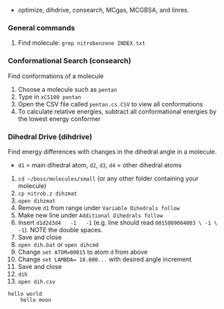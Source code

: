 * optimize, dihdrive, consearch, MCgas, MCGBSA, and linres.

### General commands

1. Find molecule: `grep nitrobenzene INDEX.txt`

### Conformational Search (consearch)

Find conformations of a molecule

1. Choose a molecule such as `pentan`
2. Type in `xCS100 pentan`
3. Open the CSV file called `pentan.cs.CSV` to view all conformations
4. To calculate relative energies, subtract all conformational energies by the lowest energy conformer

### Dihedral Drive (dihdrive)

Find energy differences with changes in the dihedral angle in a molecule. 

* `d1` = main dihedral atom, `d2`, `d3`, `d4` = other dihedral atoms

1. `cd ~/boss/molecules/small` (or any other folder containing your molecule)
2. `cp nitrob.z dihzmat`
3. `open dihzmat`
5. Remove `d1` from range under `Variable Dihedrals follow`
6. Make new line under `Additional Dihedrals follow`
7. Insert `d1d2d3d4   -1   -1` (e.g. line should read `0015009004003 \ -1 \ -1`). NOTE the double spaces.
8. Save and close
9. `open dih.bat` or `open dihcmd`
10. Change `set ATOM=00015` to atom `d` from above
11. Change `set LAMBDA= 10.000...` with desired angle increment
12. Save and close
13. `dih`
14. `open dih.csv`



```
hello world
	hello moon
```
